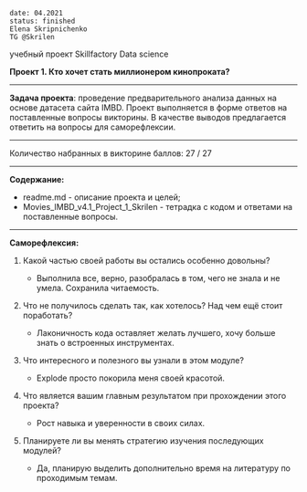 	date: 04.2021
	status: finished 
	Elena Skripnichenko 
	TG @Skrilen


учебный проект Skillfactory Data science

**Проект 1. Кто хочет стать миллионером кинопроката?**

********

**Задача проекта**: проведение предварительного анализа данных на основе датасета сайта IMBD. Проект выполняется в форме ответов на поставленные вопросы викторины. В качестве выводов предлагается ответить на вопросы для саморефлексии.

---
Количество набранных в викторине баллов: 27 / 27 

---
**Содержание:**
 - readme.md - описание проекта и целей;
 - Movies\_IMBD\_v4.1\_Project\_1_Skrilen - тетрадка с кодом и ответами на поставленные вопросы.

---
**Саморефлексия:**

1. Какой частью своей работы вы остались особенно довольны?
	- Выполнила все, верно, разобралась в том, чего не знала и не умела. Сохранила читаемость.

2. Что не получилось сделать так, как хотелось? Над чем ещё стоит поработать? 
	- Лаконичность кода оставляет желать лучшего, хочу больше знать о встроенных инструментах.

3. Что интересного и полезного вы узнали в этом модуле?
	- Explode просто покорила меня своей красотой. 

4. Что является вашим главным результатом при прохождении этого проекта? 
	- Рост навыка и уверенности в своих силах.

5. Планируете ли вы менять стратегию изучения последующих модулей? 
	- Да, планирую выделить дополнительно время на литературу по проходимым темам.

